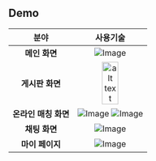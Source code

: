
## Demo
| 분야| 사용기술  |
|:----:|:------:|
| **메인 화면**| ![Image](https://github.com/user-attachments/assets/ac8aec4a-dc28-4c8d-91ff-498b7d727b92) |
| **게시판 화면**  |  <img src="https://github.com/user-attachments/assets/1735469c-2261-4e3d-a0ef-7c18774789a0" alt="alt text" width="50%"> |
| **온라인 매칭 화면**  |  ![Image](https://github.com/user-attachments/assets/40088a26-ed86-4f32-84ae-6b04d5525dc9) ![Image](https://github.com/user-attachments/assets/035c9180-d390-428b-9067-55ef43407d39)|
| **채팅 화면**  | ![Image](https://github.com/user-attachments/assets/aa7934d4-55ff-4960-92df-5a6347316ec2) |
| **마이 페이지**| ![Image](https://github.com/user-attachments/assets/ae61879d-adff-4e6d-a9e0-e9b41c98c468) |
